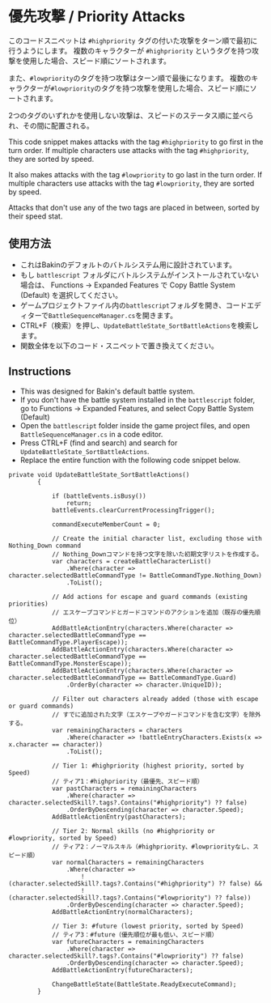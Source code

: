 # 優先攻撃 / Priority Attacks

このコードスニペットは ``#highpriority`` タグの付いた攻撃をターン順で最初に行うようにします。 複数のキャラクターが ``#highpriority`` というタグを持つ攻撃を使用した場合、スピード順にソートされます。

また、``#lowpriority``のタグを持つ攻撃はターン順で最後になります。 複数のキャラクターが``#lowpriority``のタグを持つ攻撃を使用した場合、スピード順にソートされます。

2つのタグのいずれかを使用しない攻撃は、スピードのステータス順に並べられ、その間に配置される。

This code snippet makes attacks with the tag ```#highpriority``` to go first in the turn order. If multiple characters use attacks with the tag ```#highpriority```, they are sorted by speed.

It also makes attacks with the tag ```#lowpriority``` to go last in the turn order. If multiple characters use attacks with the tag ```#lowpriority```, they are sorted by speed.

Attacks that don't use any of the two tags are placed in between, sorted by their speed stat.

## 使用方法

* これはBakinのデフォルトのバトルシステム用に設計されています。
* もし ``battlescript`` フォルダにバトルシステムがインストールされていない場合は、 Functions -> Expanded Features で Copy Battle System (Default) を選択してください。
* ゲームプロジェクトファイル内の``battlescript``フォルダを開き、コードエディターで``BattleSequenceManager.cs``を開きます。
* CTRL+F（検索）を押し、``UpdateBattleState_SortBattleActions``を検索します。
* 関数全体を以下のコード・スニペットで置き換えてください。

## Instructions

* This was designed for Bakin's default battle system.
* If you don't have the battle system installed in the ``battlescript`` folder, go to Functions -> Expanded Features, and select Copy Battle System (Default)
* Open the ``battlescript`` folder inside the game project files, and open ``BattleSequenceManager.cs`` in a code editor.
* Press CTRL+F (find and search) and search for ``UpdateBattleState_SortBattleActions``.
* Replace the entire function with the following code snippet below.


```
private void UpdateBattleState_SortBattleActions()
        {

            if (battleEvents.isBusy())
                return;
            battleEvents.clearCurrentProcessingTrigger();

            commandExecuteMemberCount = 0;

            // Create the initial character list, excluding those with Nothing_Down command
            // Nothing_Downコマンドを持つ文字を除いた初期文字リストを作成する。
            var characters = createBattleCharacterList()
                .Where(character => character.selectedBattleCommandType != BattleCommandType.Nothing_Down)
                .ToList();

            // Add actions for escape and guard commands (existing priorities)
            // エスケープコマンドとガードコマンドのアクションを追加（既存の優先順位）
            AddBattleActionEntry(characters.Where(character => character.selectedBattleCommandType == BattleCommandType.PlayerEscape));
            AddBattleActionEntry(characters.Where(character => character.selectedBattleCommandType == BattleCommandType.MonsterEscape));
            AddBattleActionEntry(characters.Where(character => character.selectedBattleCommandType == BattleCommandType.Guard)
                .OrderBy(character => character.UniqueID));

            // Filter out characters already added (those with escape or guard commands)
            // すでに追加された文字（エスケープやガードコマンドを含む文字）を除外する。
            var remainingCharacters = characters
                .Where(character => !battleEntryCharacters.Exists(x => x.character == character))
                .ToList();

            // Tier 1: #highpriority (highest priority, sorted by Speed)
            // ティア1：#highpriority（最優先、スピード順）
            var pastCharacters = remainingCharacters
                .Where(character => character.selectedSkill?.tags?.Contains("#highpriority") ?? false)
                .OrderByDescending(character => character.Speed);
            AddBattleActionEntry(pastCharacters);

            // Tier 2: Normal skills (no #highpriority or #lowpriority, sorted by Speed)
            // ティア2：ノーマルスキル（#highpriority、#lowpriorityなし、スピード順）
            var normalCharacters = remainingCharacters
                .Where(character => 
                    !(character.selectedSkill?.tags?.Contains("#highpriority") ?? false) &&
                    !(character.selectedSkill?.tags?.Contains("#lowpriority") ?? false))
                .OrderByDescending(character => character.Speed);
            AddBattleActionEntry(normalCharacters);

            // Tier 3: #future (lowest priority, sorted by Speed)
            // ティア3：#future（優先順位が最も低い、スピード順）
            var futureCharacters = remainingCharacters
                .Where(character => character.selectedSkill?.tags?.Contains("#lowpriority") ?? false)
                .OrderByDescending(character => character.Speed);
            AddBattleActionEntry(futureCharacters);

            ChangeBattleState(BattleState.ReadyExecuteCommand);
        }
```
